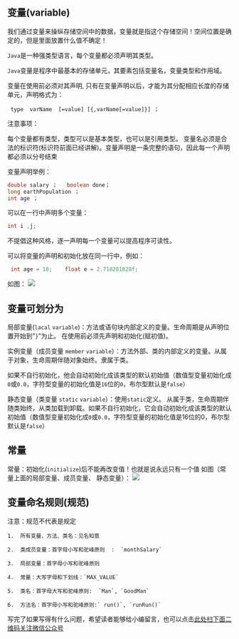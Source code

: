## 变量(variable)

我们通过变量来操纵存储空间中的数据，变量就是指这个存储空间！空间位置是确定的，但是里面放置什么值不确定！ 

`Java`是一种强类型语言，每个变量都必须声明其类型。

`Java`变量是程序中最基本的存储单元，其要素包括变量名，变量类型和作用域。

变量在使用前必须对其声明, 只有在变量声明以后，才能为其分配相应长度的存储单元，声明格式为：

 ` type  varName  [=value] [{,varName[=value]}] ；`

注意事项：

   每个变量都有类型，类型可以是基本类型，也可以是引用类型。
   变量名必须是合法的标识符(标识符前面已经讲解)。变量声明是一条完整的语句，因此每一个声明都必须以分号结束

变量声明举例：

```java
double salary ；   boolean done；
long earthPopulation ；
int age ；
```

可以在一行中声明多个变量：
```java
int i ,j;
```

不提倡这种风格，逐一声明每一个变量可以提高程序可读性。

可以将变量的声明和初始化放在同一行中，例如：

```java
 int age = 18;    float e = 2.718281828f;
```

如图：
![](https://gitee.com/duchaochen/gongzhonghao/raw/master/3/801.jpg)

## 变量可划分为
局部变量(`lacal`  `variable`)：方法或语句块内部定义的变量。生命周期是从声明位置开始到”`}`”为止。
在使用前必须先声明和初始化(赋初值)。

实例变量（成员变量 `member` `variable`）：方法外部、类的内部定义的变量。从属于对象，生命周期伴随对象始终。隶属于类。

如果不自行初始化，他会自动初始化成该类型的默认初始值（数值型变量初始化成`0`或`0.0`，字符型变量的初始化值是`16`位的`0`，布尔型默认是`false`）

静态变量（类变量 `static` `variable`）：使用`static`定义。 从属于类，生命周期伴随类始终，从类加载到卸载。如果不自行初始化，它会自动初始化成该类型的默认初始值（数值型变量初始化成`0`或`0.0`，字符型变量的初始化值是16位的0，布尔型默认是`false`）

## 常量
常量：初始化(`initialize`)后不能再改变值！也就是说永远只有一个值
如图（常量上面的局部变量、成员变量、 静态变量）：
![](https://gitee.com/duchaochen/gongzhonghao/raw/master/3/8-2.jpg)

## 变量命名规则(规范)

注意：规范不代表是规定

	1.  所有变量、方法、类名：见名知意

	2.  类成员变量：首字母小写和驼峰原则  :  `monthSalary`

	3.  局部变量：首字母小写和驼峰原则

	4.  常量：大写字母和下划线：`MAX_VALUE`

	5.  类名：首字母大写和驼峰原则:  `Man`, `GoodMan`

	6.  方法名：首字母小写和驼峰原则:` run()`, `runRun()`

写完了如果写得有什么问题，希望读者能够给小编留言，也可以点击[此处扫下面二维码关注微信公众号](https://www.ycbbs.vip/?p=28 "此处扫下面二维码关注微信公众号")